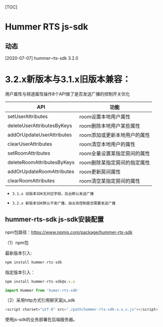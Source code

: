 [TOC]

# Hummer RTS js-sdk


## 动态

[2020-07-07] hummer-rts-sdk 3.2.0

# 3.2.x新版本与3.1.x旧版本兼容：

用户属性与频道属性操作8个API做了是否发送广播的控制开关优化

| API       | 功能   | 
| ---------- | ------ |
| setUserAttributes      | room设置本地用户属性 | 
| deleteUserAttributesByKeys     | room删除本地用户某些属性 |
| addOrUpdateUserAttributes     | room添加或更新本地用户的属性 | 
| clearUserAttributes           | room清空本地用户的属性 | 
| setRoomAttributes      | room全量设置某指定房间的属性 | 
| deleteRoomAttributesByKeys     | room删除某指定房间的指定属性 |
| addOrUpdateRoomAttributes     | room更新房间属性 | 
| clearRoomAttributes           | room清空某指定房间的属性 | 

* `3.1.x 旧版本SDK无对应字段，后台默认发送广播`

* `3.2.x 新版本SDK默认不发广播，由业务控制是否需要发送广播`


## hummer-rts-sdk js-sdk安装配置

npm包路径：https://www.npmjs.com/package/hummer-rts-sdk

（1）npm包

最新版本引入:
```javascript
npm install hummer-rts-sdk
```

指定版本引入：
```javascript
npm install hummer-rts-sdk@x.x.x
```


```javascript
import Hummer from 'humer-rts-sdk'
```

（2）采用http方式引用聊天室js_sdk
```javascript
<script charset="utf-8" src="./path/hummer-rts-sdk-x.x.x.js"></script>
```
使用js-sdk的业务部署在后端服务器。
